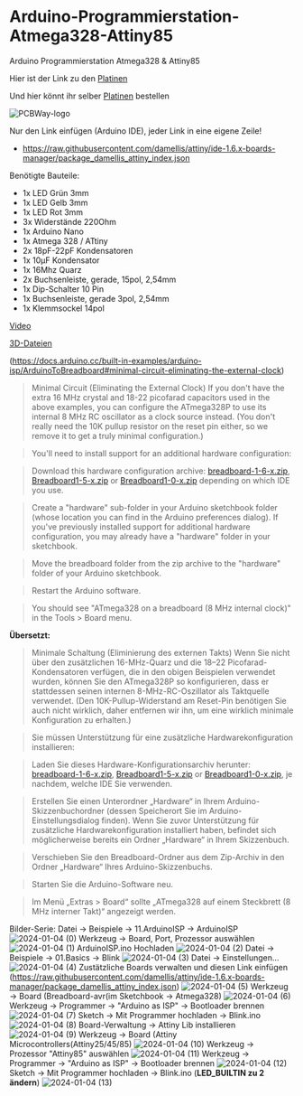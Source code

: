 # Arduino-Programmierstation-Atmega328-Attiny85
Arduino Programmierstation Atmega328 &amp; Attiny85

Hier ist der Link zu den [Platinen](https://www.pcbway.com/project/shareproject/Arduino_Programmierstation_Atmega328_Attiny85_442d283b.html)

Und hier könnt ihr selber [Platinen](https://pcbway.com/g/Bm3OZF) bestellen

![PCBWay-logo](https://github.com/Linu-Tec/Arduino-Programmierstation-Atmega328-Attiny85/assets/70856050/44f13653-726e-4d82-9f55-a3f83fe6b401)




Nur den Link einfügen (Arduino IDE), jeder Link in eine eigene Zeile!
- https://raw.githubusercontent.com/damellis/attiny/ide-1.6.x-boards-manager/package_damellis_attiny_index.json


Benötigte Bauteile:
- 1x LED Grün 3mm
- 1x LED Gelb 3mm
- 1x LED Rot 3mm
- 3x Widerstände 220Ohm
- 1x Arduino Nano
- 1x Atmega 328 / ATtiny
- 2x 18pF-22pF Kondensatoren
- 1x 10μF Kondensator
- 1x 16Mhz Quarz
- 2x Buchsenleiste, gerade, 15pol, 2,54mm
- 1x Dip-Schalter 10 Pin
- 1x Buchsenleiste, gerade 3pol, 2,54mm
- 1x Klemmsockel 14pol


[Video](https://youtu.be/NZSBKDk_zWk)

[3D-Dateien](https://www.printables.com/de/model/715261-arduino-programmierstation-atmega328-attiny85)

(https://docs.arduino.cc/built-in-examples/arduino-isp/ArduinoToBreadboard#minimal-circuit-eliminating-the-external-clock)

>Minimal Circuit (Eliminating the External Clock)
If you don't have the extra 16 MHz crystal and 18-22 picofarad capacitors used in the above examples, you can configure the ATmega328P to use its internal 8 MHz RC oscillator as a clock source instead. (You don't really need the 10K pullup resistor on the reset pin either, so we remove it to get a truly minimal configuration.)

>You'll need to install support for an additional hardware configuration:

>Download this hardware configuration archive: [breadboard-1-6-x.zip](https://www.arduino.cc/en/uploads/Tutorial/breadboard-1-6-x.zip?_gl=1*dxfyj7*_ga*Mzc0NzQ1OTUuMTY4NDAwODAxMQ..*_ga_NEXN8H46L5*MTcwNDM4ODc2NC43My4xLjE3MDQzODk0MzAuMC4wLjA.*_fplc*ejdjNHhKQzQyWmRZcmcybCUyRkpJZHB0YkY1aVdNbmx1eTZHY2NJaHo5SFJxc0hhMzd5c1BqcFZ2WFRXbHA4Y282bjlJaE5ZVVo0UGJFdXFpVmJGVzNJS2w1T1lQQ0ZMeGxQRm94dU9NZXVsOTBIVUdORFRtSlJoVWduSW1yTXclM0QlM0Q.), [Breadboard1-5-x.zip](https://www.arduino.cc/en/uploads/Tutorial/Breadboard1-5-x.zip?_gl=1*dxfyj7*_ga*Mzc0NzQ1OTUuMTY4NDAwODAxMQ..*_ga_NEXN8H46L5*MTcwNDM4ODc2NC43My4xLjE3MDQzODk0MzAuMC4wLjA.*_fplc*ejdjNHhKQzQyWmRZcmcybCUyRkpJZHB0YkY1aVdNbmx1eTZHY2NJaHo5SFJxc0hhMzd5c1BqcFZ2WFRXbHA4Y282bjlJaE5ZVVo0UGJFdXFpVmJGVzNJS2w1T1lQQ0ZMeGxQRm94dU9NZXVsOTBIVUdORFRtSlJoVWduSW1yTXclM0QlM0Q.) or [Breadboard1-0-x.zip](https://www.arduino.cc/en/uploads/Tutorial/Breadboard1-0-x.zip?_gl=1*957kp5*_ga*Mzc0NzQ1OTUuMTY4NDAwODAxMQ..*_ga_NEXN8H46L5*MTcwNDM4ODc2NC43My4xLjE3MDQzODk0MzAuMC4wLjA.*_fplc*ejdjNHhKQzQyWmRZcmcybCUyRkpJZHB0YkY1aVdNbmx1eTZHY2NJaHo5SFJxc0hhMzd5c1BqcFZ2WFRXbHA4Y282bjlJaE5ZVVo0UGJFdXFpVmJGVzNJS2w1T1lQQ0ZMeGxQRm94dU9NZXVsOTBIVUdORFRtSlJoVWduSW1yTXclM0QlM0Q.) depending on which IDE you use.

>Create a "hardware" sub-folder in your Arduino sketchbook folder (whose location you can find in the Arduino preferences dialog). If you've previously installed support for additional hardware configuration, you may already have a "hardware" folder in your sketchbook.

>Move the breadboard folder from the zip archive to the "hardware" folder of your Arduino sketchbook.

>Restart the Arduino software.

>You should see "ATmega328 on a breadboard (8 MHz internal clock)" in the Tools > Board menu.



**Übersetzt:**

>Minimale Schaltung (Eliminierung des externen Takts) Wenn Sie nicht über den zusätzlichen 16-MHz-Quarz und die 18–22 Picofarad-Kondensatoren verfügen, die in den obigen Beispielen verwendet wurden, können Sie den ATmega328P so konfigurieren, dass er stattdessen seinen internen 8-MHz-RC-Oszillator als Taktquelle verwendet. (Den 10K-Pullup-Widerstand am Reset-Pin benötigen Sie auch nicht wirklich, daher entfernen wir ihn, um eine wirklich minimale Konfiguration zu erhalten.)

>Sie müssen Unterstützung für eine zusätzliche Hardwarekonfiguration installieren:

>Laden Sie dieses Hardware-Konfigurationsarchiv herunter: [breadboard-1-6-x.zip](https://www.arduino.cc/en/uploads/Tutorial/breadboard-1-6-x.zip?_gl=1*dxfyj7*_ga*Mzc0NzQ1OTUuMTY4NDAwODAxMQ..*_ga_NEXN8H46L5*MTcwNDM4ODc2NC43My4xLjE3MDQzODk0MzAuMC4wLjA.*_fplc*ejdjNHhKQzQyWmRZcmcybCUyRkpJZHB0YkY1aVdNbmx1eTZHY2NJaHo5SFJxc0hhMzd5c1BqcFZ2WFRXbHA4Y282bjlJaE5ZVVo0UGJFdXFpVmJGVzNJS2w1T1lQQ0ZMeGxQRm94dU9NZXVsOTBIVUdORFRtSlJoVWduSW1yTXclM0QlM0Q.), [Breadboard1-5-x.zip](https://www.arduino.cc/en/uploads/Tutorial/Breadboard1-5-x.zip?_gl=1*dxfyj7*_ga*Mzc0NzQ1OTUuMTY4NDAwODAxMQ..*_ga_NEXN8H46L5*MTcwNDM4ODc2NC43My4xLjE3MDQzODk0MzAuMC4wLjA.*_fplc*ejdjNHhKQzQyWmRZcmcybCUyRkpJZHB0YkY1aVdNbmx1eTZHY2NJaHo5SFJxc0hhMzd5c1BqcFZ2WFRXbHA4Y282bjlJaE5ZVVo0UGJFdXFpVmJGVzNJS2w1T1lQQ0ZMeGxQRm94dU9NZXVsOTBIVUdORFRtSlJoVWduSW1yTXclM0QlM0Q.) or [Breadboard1-0-x.zip](https://www.arduino.cc/en/uploads/Tutorial/Breadboard1-0-x.zip?_gl=1*957kp5*_ga*Mzc0NzQ1OTUuMTY4NDAwODAxMQ..*_ga_NEXN8H46L5*MTcwNDM4ODc2NC43My4xLjE3MDQzODk0MzAuMC4wLjA.*_fplc*ejdjNHhKQzQyWmRZcmcybCUyRkpJZHB0YkY1aVdNbmx1eTZHY2NJaHo5SFJxc0hhMzd5c1BqcFZ2WFRXbHA4Y282bjlJaE5ZVVo0UGJFdXFpVmJGVzNJS2w1T1lQQ0ZMeGxQRm94dU9NZXVsOTBIVUdORFRtSlJoVWduSW1yTXclM0QlM0Q.), je nachdem, welche IDE Sie verwenden.

>Erstellen Sie einen Unterordner „Hardware“ in Ihrem Arduino-Skizzenbuchordner (dessen Speicherort Sie im Arduino-Einstellungsdialog finden). Wenn Sie zuvor Unterstützung für zusätzliche Hardwarekonfiguration installiert haben, befindet sich möglicherweise bereits ein Ordner „Hardware“ in Ihrem Skizzenbuch.

>Verschieben Sie den Breadboard-Ordner aus dem Zip-Archiv in den Ordner „Hardware“ Ihres Arduino-Skizzenbuchs.

>Starten Sie die Arduino-Software neu.

>Im Menü „Extras > Board“ sollte „ATmega328 auf einem Steckbrett (8 MHz interner Takt)“ angezeigt werden.


Bilder-Serie:
Datei -> Beispiele -> 11.ArduinoISP -> ArduinoISP
![2024-01-04 (0)](https://github.com/Linu-Tec/Arduino-Programmierstation-Atmega328-Attiny85/assets/70856050/ca91dd7a-0dbb-415c-b411-43cbed14db0a)
Werkzeug -> Board, Port, Prozessor auswählen
![2024-01-04 (1)](https://github.com/Linu-Tec/Arduino-Programmierstation-Atmega328-Attiny85/assets/70856050/e9f1290d-f413-404e-a7cd-5e4691cd05ea)
ArduinoISP.ino Hochladen
![2024-01-04 (2)](https://github.com/Linu-Tec/Arduino-Programmierstation-Atmega328-Attiny85/assets/70856050/87c9d4a5-7c1a-4541-8ab0-5d612ecbe7e2)
Datei -> Beispiele -> 01.Basics -> Blink
![2024-01-04 (3)](https://github.com/Linu-Tec/Arduino-Programmierstation-Atmega328-Attiny85/assets/70856050/4ce966e7-80a0-4e38-abe7-8c73e9dc87d5)
Datei -> Einstellungen...
![2024-01-04 (4)](https://github.com/Linu-Tec/Arduino-Programmierstation-Atmega328-Attiny85/assets/70856050/542408b0-12ba-47bc-814f-f52480b49687)
Zustätzliche Boards verwalten und diesen Link einfügen (https://raw.githubusercontent.com/damellis/attiny/ide-1.6.x-boards-manager/package_damellis_attiny_index.json)
![2024-01-04 (5)](https://github.com/Linu-Tec/Arduino-Programmierstation-Atmega328-Attiny85/assets/70856050/8c0775f4-21b3-414b-a164-e7edbec751a8)
Werkzeug -> Board (Breadboard-avr(im Sketchbook -> Atmega328)
![2024-01-04 (6)](https://github.com/Linu-Tec/Arduino-Programmierstation-Atmega328-Attiny85/assets/70856050/eec29df4-d782-44f4-9591-624b668f9aa9)
Werkzeug -> Programmer -> "Arduino as ISP" -> Bootloader brennen
![2024-01-04 (7)](https://github.com/Linu-Tec/Arduino-Programmierstation-Atmega328-Attiny85/assets/70856050/509a6f9a-9562-4b93-9c56-a7455b826ab2)
Sketch -> Mit Programmer hochladen -> Blink.ino
![2024-01-04 (8)](https://github.com/Linu-Tec/Arduino-Programmierstation-Atmega328-Attiny85/assets/70856050/c0113971-dba2-45b8-96e9-60ab3e0b43fd)
Board-Verwaltung -> Attiny Lib installieren
![2024-01-04 (9)](https://github.com/Linu-Tec/Arduino-Programmierstation-Atmega328-Attiny85/assets/70856050/891139f6-da87-4ada-b799-c0704979d28e)
Werkzeug -> Board (Attiny Microcontrollers(Attiny25/45/85)
![2024-01-04 (10)](https://github.com/Linu-Tec/Arduino-Programmierstation-Atmega328-Attiny85/assets/70856050/49a88aef-e25e-4616-be3e-2fe6d8d58af0)
Werkzeug -> Prozessor "Attiny85" auswählen
![2024-01-04 (11)](https://github.com/Linu-Tec/Arduino-Programmierstation-Atmega328-Attiny85/assets/70856050/ff579d12-6d30-4b40-93c4-1cefe546a323)
Werkzeug -> Programmer -> "Arduino as ISP" -> Bootloader brennen
![2024-01-04 (12)](https://github.com/Linu-Tec/Arduino-Programmierstation-Atmega328-Attiny85/assets/70856050/59f9cfc6-ffbd-440a-8bed-f37f1441a0fb)
Sketch -> Mit Programmer hochladen -> Blink.ino (**LED_BUILTIN zu 2 ändern**)
![2024-01-04 (13)](https://github.com/Linu-Tec/Arduino-Programmierstation-Atmega328-Attiny85/assets/70856050/16295de9-3a66-4c11-b8a0-c2ae69d093d0)



